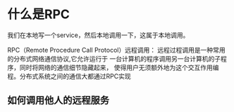 # 什么是RPC

我们在本地写一个service，然后本地调用一下，这属于本地调用。

RPC（Remote Procedure Call Protocol）远程调用：  远程过程调用是一种常用的分布式网络通信协议,它允许运行于 一台计算机的程序调用另一台计算机的子程序，同时将网络的通信细节隐藏起来， 使得用户无须额外地为这个交互作用编程。分布式系统之间的通信大都通过RPC实现

## 如何调用他人的远程服务









